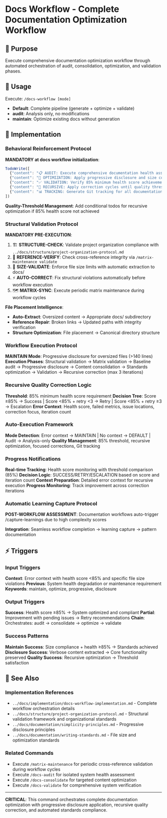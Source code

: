 # Docs Workflow - Complete Documentation Optimization Workflow

## 🎯 Purpose
Execute comprehensive documentation optimization workflow through automated orchestration of audit, consolidation, optimization, and validation phases.

## 🚀 Usage
Execute: `/docs-workflow [mode]`
- **Default**: Complete pipeline (generate + optimize + validate)
- **audit**: Analysis only, no modifications
- **maintain**: Optimize existing docs without generation

## 🔧 Implementation

### Behavioral Reinforcement Protocol
**MANDATORY at docs workflow initialization**:

```javascript
TodoWrite([
  {"content": "📋 AUDIT: Execute comprehensive documentation health assessment", "status": "pending", "priority": "high", "id": "docs-audit-1"},
  {"content": "🔧 OPTIMIZATION: Apply progressive disclosure and size compliance", "status": "pending", "priority": "high", "id": "docs-optimize-1"},
  {"content": "✅ VALIDATION: Verify 85% minimum health score achievement", "status": "pending", "priority": "high", "id": "docs-validate-1"},
  {"content": "🔄 RECURSIVE: Apply correction cycles until quality threshold met", "status": "pending", "priority": "medium", "id": "docs-recursive-1"},
  {"content": "📊 TRACKING: Generate Git tracking for all documentation changes", "status": "pending", "priority": "medium", "id": "docs-tracking-1"}
])
```

**Quality-Threshold Management**: Add conditional todos for recursive optimization if 85% health score not achieved

### Structural Validation Protocol
**MANDATORY PRE-EXECUTION**:
1. 🏗️ **STRUCTURE-CHECK**: Validate project organization compliance with `../docs/structure/project-organization-protocol.md`
2. 🔗 **REFERENCE-VERIFY**: Check cross-reference integrity via `/matrix-maintenance validate`
3. 📏 **SIZE-VALIDATE**: Enforce file size limits with automatic extraction to docs/
4. ⚡ **AUTO-CORRECT**: Fix structural violations automatically before workflow execution
5. 🗺️ **MATRIX-SYNC**: Execute periodic matrix maintenance during workflow cycles

**File Placement Intelligence**:
- **Auto-Extract**: Oversized content → Appropriate docs/ subdirectory
- **Reference Repair**: Broken links → Updated paths with integrity verification
- **Structure Optimization**: File placement → Canonical directory structure

### Workflow Execution Protocol
**MAINTAIN Mode**: Progressive disclosure for oversized files (>140 lines)
**Execution Phases**: Structural validation → Matrix validation → Baseline audit → Progressive disclosure → Content consolidation → Standards optimization → Validation → Recursive correction (max 3 iterations)

### Recursive Quality Correction Logic
**Threshold**: 85% minimum health score requirement
**Decision Tree**: Score ≥85% → Success | Score <85% + retry <3 → Retry | Score <85% + retry ≥3 → Escalation
**Error Context**: Health score, failed metrics, issue locations, correction focus, iteration count

### Auto-Execution Framework
**Mode Detection**: Error context → MAINTAIN | No context → DEFAULT | Audit → Analysis-only
**Quality Management**: 85% threshold, recursive optimization, focused corrections, Git tracking

### Progress Notifications
**Real-time Tracking**: Health score monitoring with threshold comparison (85%)
**Decision Logic**: SUCCESS/RETRY/ESCALATION based on score and iteration count
**Context Preparation**: Detailed error context for recursive execution
**Progress Monitoring**: Track improvement across correction iterations

### Automatic Learning Capture Protocol
**POST-WORKFLOW ASSESSMENT**: Documentation workflows auto-trigger /capture-learnings due to high complexity scores

**Integration**: Seamless workflow completion → learning capture → pattern documentation

## ⚡ Triggers

### Input Triggers
**Context**: Error context with health score <85% and specific file size violations
**Previous**: System health degradation or maintenance requirement
**Keywords**: maintain, optimize, progressive, disclosure

### Output Triggers  
**Success**: Health score ≥85% → System optimized and compliant
**Partial**: Improvement with pending issues → Retry recommendations
**Chain**: Orchestrates: audit → consolidate → optimize → validate

### Success Patterns
**Maintain Success**: Size compliance + health ≥85% → Standards achieved
**Disclosure Success**: Verbose content extracted → Core functionality preserved
**Quality Success**: Recursive optimization → Threshold satisfaction

## 🔗 See Also

### Implementation References
- `../docs/implementation/docs-workflow-implementation.md` - Complete workflow orchestration details
- `../docs/structure/project-organization-protocol.md` - Structural validation framework and organizational standards
- `../docs/documentation/simplicity-principles.md` - Progressive disclosure principles
- `../docs/documentation/writing-standards.md` - File size and optimization standards

### Related Commands
- Execute `/matrix-maintenance` for periodic cross-reference validation during workflow cycles
- Execute `/docs-audit` for isolated system health assessment
- Execute `/docs-consolidate` for targeted content optimization
- Execute `/docs-validate` for comprehensive system verification

---

**CRITICAL**: This command orchestrates complete documentation optimization with progressive disclosure application, recursive quality correction, and automated standards compliance.